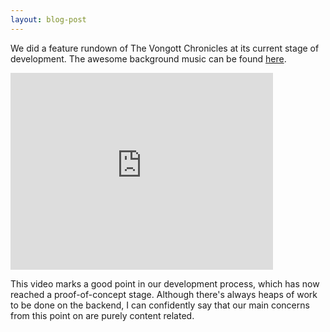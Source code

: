 ```yaml
---
layout: blog-post
---
```


We did a feature rundown of The Vongott Chronicles at its current stage of development. The awesome background music can be found [here](http://ocremix.org/album/44/deus-ex-sonic-augmentation).

<div class="youtube-wrapper">
	<iframe width="420" height="315" src="http://www.youtube.com/embed/a48bC4eOuFg?wmode=transparent" frameborder="0"> </iframe>
</div>

This video marks a good point in our development process, which has now reached a proof-of-concept stage. Although there's always heaps of work to be done on the backend, I can confidently say that our main concerns from this point on are purely content related.
